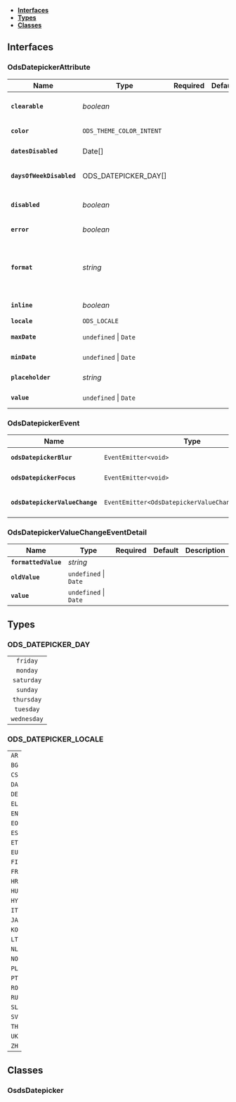 * [**Interfaces**](#interfaces)
* [**Types**](#types)
* [**Classes**](#classes)

## Interfaces

### OdsDatepickerAttribute
|Name | Type | Required | Default | Description|
|---|---|:---:|---|---|
|**`clearable`** | _boolean_ |  |  | Defines if the Datepicker should be clearable or not (displays a clear button)|
|**`color`** | `ODS_THEME_COLOR_INTENT` |  |  | Defines the Datepicker's color (see component principles)|
|**`datesDisabled`** | Date[] |  |  | Defines the Datepicker's disabled dates|
|**`daysOfWeekDisabled`** | ODS_DATEPICKER_DAY[] |  |  | Defines the Datepicker's disabled days of the week (monday, tuesday...)|
|**`disabled`** | _boolean_ |  |  | Defines if the Datepicker should be disabled or not (lower opacity and not interactable)|
|**`error`** | _boolean_ |  |  | Defines if the Datepicker should display an error message|
|**`format`** | _string_ |  |  | Defines which format the Datepicker should be applying (supported formats: https://mymth.github.io/vanillajs-datepicker/#/date-string+format?id=date-format)|
|**`inline`** | _boolean_ |  |  | Defines if the Datepicker should be displayed inline or not|
|**`locale`** | `ODS_LOCALE` |  |  | Defines the locale to use|
|**`maxDate`** | `undefined` \| `Date` |  |  | Defines the Datepicker's maximum selectable date|
|**`minDate`** | `undefined` \| `Date` |  |  | Defines the Datepicker's minimum selectable date|
|**`placeholder`** | _string_ |  |  | Defines if the Datepicker should display a placeholder message|
|**`value`** | `undefined` \| `Date` |  |  | Defines the Datepicker's value (Date object)|

### OdsDatepickerEvent
|Name | Type | Required | Default | Description|
|---|---|:---:|---|---|
|**`odsDatepickerBlur`** | `EventEmitter<void>` | ✴️ |  | Triggered on blur|
|**`odsDatepickerFocus`** | `EventEmitter<void>` | ✴️ |  | Triggered on focus|
|**`odsDatepickerValueChange`** | `EventEmitter<OdsDatepickerValueChangeEventDetail>` | ✴️ |  | Triggered on value change|

### OdsDatepickerValueChangeEventDetail
|Name | Type | Required | Default | Description|
|---|---|:---:|---|---|
|**`formattedValue`** | _string_ |  |  | |
|**`oldValue`** | `undefined` \| `Date` |  |  | |
|**`value`** | `undefined` \| `Date` |  |  | |

## Types

### ODS_DATEPICKER_DAY
|  |
|:---:|
| `friday` |
| `monday` |
| `saturday` |
| `sunday` |
| `thursday` |
| `tuesday` |
| `wednesday` |

### ODS_DATEPICKER_LOCALE
|  |
|:---:|
| `AR` |
| `BG` |
| `CS` |
| `DA` |
| `DE` |
| `EL` |
| `EN` |
| `EO` |
| `ES` |
| `ET` |
| `EU` |
| `FI` |
| `FR` |
| `HR` |
| `HU` |
| `HY` |
| `IT` |
| `JA` |
| `KO` |
| `LT` |
| `NL` |
| `NO` |
| `PL` |
| `PT` |
| `RO` |
| `RU` |
| `SL` |
| `SV` |
| `TH` |
| `UK` |
| `ZH` |

## Classes

### OsdsDatepicker